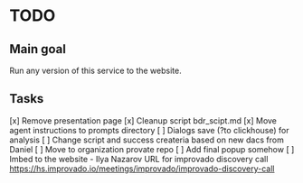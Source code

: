 # TODO

## Main goal

Run any version of this service to the website.

## Tasks

[x] Remove presentation page
[x] Cleanup script bdr_scipt.md
[x] Move agent instructions to prompts directory
[ ] Dialogs save (?to clickhouse) for analysis
[ ] Change script and success createria based on new dacs from Daniel
[ ] Move to organization provate repo
[ ] Add final popup somehow
[ ] Imbed to the website
    - Ilya Nazarov
    URL for improvado discovery call
    https://hs.improvado.io/meetings/improvado/improvado-discovery-call

